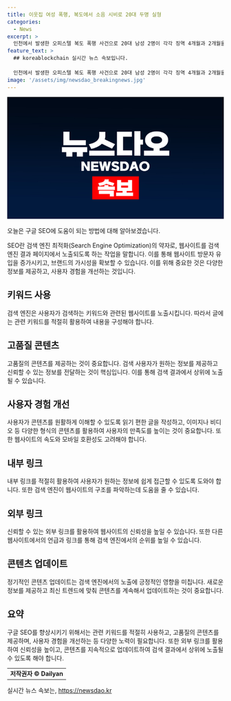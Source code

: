 ```yaml
---
title: 이웃집 여성 폭행, 복도에서 소음 시비로 20대 두명 실형
categories:
  - News
excerpt: >
  인천에서 발생한 오피스텔 복도 폭행 사건으로 20대 남성 2명이 각각 징역 4개월과 2개월을 선고받았다. 이들은 이웃집 여성을 폭행해 중상을 입힌 혐의로 기소됐는데, 폭행은 택배 물건을 벽에 던진 것을 둘러싼 시비로 발생했다. 피해자는 뇌출혈로 6주간의 치료를 받을 정도의 중상을 입었으며, 피고인들은 피해자와의 합의를 이루지 못했고 이전 처벌 경력은 없었지만, 피해자에 대한 반성이 부족하다는 점이 고려되었다.
feature_text: >
  ## koreablockchain 실시간 뉴스 속보입니다.

  인천에서 발생한 오피스텔 복도 폭행 사건으로 20대 남성 2명이 각각 징역 4개월과 2개월을 선고받았다. 이들은 이웃집 여성을 폭행해 중상을 입힌 혐의로 기소됐는데, 폭행은 택배 물건을 벽에 던진 것을 둘러싼 시비로 발생했다. 피해자는 뇌출혈로 6주간의 치료를 받을 정도의 중상을 입었으며, 피고인들은 피해자와의 합의를 이루지 못했고 이전 처벌 경력은 없었지만, 피해자에 대한 반성이 부족하다는 점이 고려되었다.
image: '/assets/img/newsdao_breakingnews.jpg'
---
```


<p><img src="/assets/img/newsdao_breakingnews.jpg" alt="koreablockchain 속보" /></p>

<p>오늘은 구글 SEO에 도움이 되는 방법에 대해 알아보겠습니다.</p>

<p data-ke-size="size16">SEO란 검색 엔진 최적화(Search Engine Optimization)의 약자로, 웹사이트를 검색 엔진 결과 페이지에서 노출되도록 하는 작업을 말합니다. 이를 통해 웹사이트 방문자 유입을 증가시키고, 브랜드의 가시성을 확보할 수 있습니다. 이를 위해 중요한 것은 다양한 정보를 제공하고, 사용자 경험을 개선하는 것입니다.</p>

<h2 data-ke-size="size26">키워드 사용</h2>

<p data-ke-size="size16">검색 엔진은 사용자가 검색하는 키워드와 관련된 웹사이트를 노출시킵니다. 따라서 글에는 관련 키워드를 적절히 활용하여 내용을 구성해야 합니다.</p>

<h2 data-ke-size="size26">고품질 콘텐츠</h2>

<p data-ke-size="size16">고품질의 콘텐츠를 제공하는 것이 중요합니다. 검색 사용자가 원하는 정보를 제공하고 신뢰할 수 있는 정보를 전달하는 것이 핵심입니다. 이를 통해 검색 결과에서 상위에 노출될 수 있습니다.</p>

<h2 data-ke-size="size26">사용자 경험 개선</h2>

<p data-ke-size="size16">사용자가 콘텐츠를 원활하게 이해할 수 있도록 읽기 편한 글을 작성하고, 이미지나 비디오 등 다양한 형식의 콘텐츠를 활용하여 사용자의 만족도를 높이는 것이 중요합니다. 또한 웹사이트의 속도와 모바일 호환성도 고려해야 합니다.</p>

<h2 data-ke-size="size26">내부 링크</h2>

<p data-ke-size="size16">내부 링크를 적절히 활용하여 사용자가 원하는 정보에 쉽게 접근할 수 있도록 도와야 합니다. 또한 검색 엔진이 웹사이트의 구조를 파악하는데 도움을 줄 수 있습니다.</p>

<h2 data-ke-size="size26">외부 링크</h2>

<p data-ke-size="size16">신뢰할 수 있는 외부 링크를 활용하여 웹사이트의 신뢰성을 높일 수 있습니다. 또한 다른 웹사이트에서의 언급과 링크를 통해 검색 엔진에서의 순위를 높일 수 있습니다.</p>

<h2 data-ke-size="size26">콘텐츠 업데이트</h2>

<p data-ke-size="size16">정기적인 콘텐츠 업데이트는 검색 엔진에서의 노출에 긍정적인 영향을 미칩니다. 새로운 정보를 제공하고 최신 트렌드에 맞춰 콘텐츠를 계속해서 업데이트하는 것이 중요합니다.</p>

<h2 data-ke-size="size26">요약</h2>

<p data-ke-size="size16">구글 SEO를 향상시키기 위해서는 관련 키워드를 적절히 사용하고, 고품질의 콘텐츠를 제공하며, 사용자 경험을 개선하는 등 다양한 노력이 필요합니다. 또한 외부 링크를 활용하여 신뢰성을 높이고, 콘텐츠를 지속적으로 업데이트하여 검색 결과에서 상위에 노출될 수 있도록 해야 합니다.</p>

<table>
  <tr>
    <td style="text-align: center; height: 17px;"><b>저작권자 © Dailyan</b></td>
  </tr>
</table>
실시간 뉴스 속보는, <a href="https://newsdao.kr" rel="dofollow">https://newsdao.kr</a>


